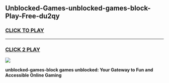 
## Unblocked-Games-unblocked-games-block-Play-Free-du2qy
<h3>
<a href="https://premium76.site?title=unblocked-games-block&ref=17A">CLICK TO PLAY</a></h3>
<hr>

<h3>
<a href="https://premium76.site?title=unblocked-games-block&ref=17A">CLICK 2 PLAY</a>
  
</h3>

<a href="https://premium76.site?title=unblocked-games-block&ref=17A"><img src="https://clearcache.store/games.png"></a>


**unblocked-games-block games unblocked: Your Gateway to Fun and Accessible Online Gaming**
